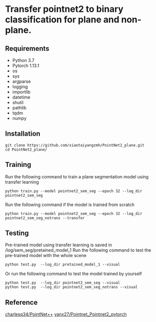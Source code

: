 # Transfer pointnet2 to binary classification for plane and non-plane.

## Requirements
* Python 3.7
* Pytorch 1.13.1
* os
* sys
* argparse
* logging
* importlib
* datetime
* shutil
* pathlib
* tqdm
* numpy

## Installation
```
git clone https://github.com/xiaotaiyangzmh/PointNet2_plane.git
cd PointNet2_plane/
```

## Training
Run the following command to train a plane segmentation model using transfer learning
```
python train.py --model pointnet2_sem_seg --epoch 32 --log_dir pointnet2_sem_seg

```
Run the following command if the model is trained from scratch
```
python train.py --model pointnet2_sem_seg --epoch 32 --log_dir pointnet2_sem_seg_notrans --transfer

```

## Testing
Pre-trained model using transfer learning is saved in /log/sem_seg/pretained_model_1
Run the following command to test the pre-trained model with the whole scene
```
python test.py  --log_dir pretained_model_1 --visual
```
Or run the following command to test the model trained by yourself
```
python test.py  --log_dir pointnet2_sem_seg --visual
python test.py  --log_dir pointnet2_sem_seg_notrans --visual
```

## Reference
[charlesq34/PointNet++](https://github.com/charlesq34/pointnet2)
[yanx27/Pointnet_Pointnet2_pytorch](https://github.com/yanx27/Pointnet_Pointnet2_pytorch)

